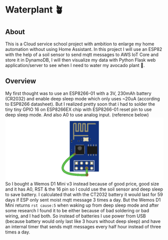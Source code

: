 # Waterplant 🪴

## About
This is a Cloud service school project with ambition to enlarge my home automation without using Home Assistant. In this project I will use an ESP82 with the help of a soil sensor to send mqtt messages to AWS IoT Core and store it in DynamoDB, I will then visualize my data with Python Flask web application/server to see when I need to water my avocado plant 🥑.

## Overview
My first thought was to use an ESP8266-01 with a 3V, 230mAh battery (CR2032) and enable deep sleep mode which only uses ~20uA (according to ESP8266 datasheet). But I realized pretty soon that i had to solder the tiny tiny GPIO 16 on ESP8266EX chip with ESP8266-01 reset pin to use deep sleep mode. And also A0 to use analog input. (reference below)
![esp-01-deepsleep](reference/deepsleep_pin.png)
So I bought a Wemos D1 Mini v3 instead because of good price, good size and it has A0, RST & the 16 pin so I could use the soil sensor and deep sleep to save battery. I calculated that with the CT2032 battery it would last for 59 days if ESP only sent moist mqtt message 3 times a day. But the Wemos D1 Mini returns ```rst cause:5``` when waking up from deep sleep mode and after some research I found it to be either because of bad soldering or bad wiring, and I had both. So instead of batteries I use power from USB (because battery would only last like 3 hours without deep sleep) and have an internal timer that sends mqtt messages every half hour instead of three times a day.